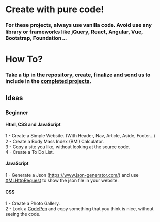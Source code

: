# Create with pure code!

### For these projects, always use vanilla code. Avoid use any library or frameworks like jQuery, React, Angular, Vue, Bootstrap, Foundation...

# How To? 
### Take a tip in the repository, create, finalize and send us to include in the [completed projects](/PROJECTS.md).

## Ideas

### Beginner
#### Html, CSS and JavaScript
1 - Create a Simple Website. (With Header, Nav, Article, Aside, Footer...) <br>
2 - Create a Body Mass Index (BMI) Calculator. <br>
3 - Copy a site you like, without looking at the source code. <br>
4 - Create a To Do List. <br>

#### JavaScript
1 - Generate a Json (https://www.json-generator.com/) and use [XMLHttpRequest](https://developer.mozilla.org/en-US/docs/Web/API/XMLHttpRequest) to show the json file in your website.

#### CSS
1 - Create a Photo Gallery. <br>
2 - Look a [CodePen](codepen.io) and copy something that you think is nice, without seeing the code. <br>
